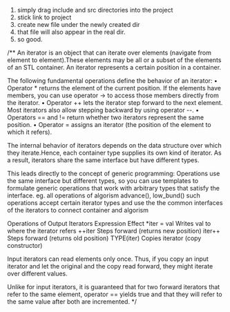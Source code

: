 1. simply drag include and src directories into the project
2. stick link to project
3. create new file under the newly created dir
4. that file will also appear in the real dir.
5. so good.

/**
 An iterator is an object that can iterate over elements
 (navigate from element to element).These elements may
 be all or a subset of the elements of an STL container.
 An iterator represents a certain position in a container.

 The following fundamental operations define the behavior
 of an iterator:
 • Operator * returns the element of the current position.
 If the elements have members, you can
 use operator -> to access those members directly from the iterator.
 • Operator ++ lets the iterator step forward to the next element.
 Most iterators also allow stepping backward by using operator --.
 • Operators == and != return whether two iterators
 represent the same position.
 • Operator = assigns an iterator (the position of the element
 to which it refers).

 The internal behavior of iterators depends on the data structure
 over which they iterate.Hence, each container type supplies its
 own kind of iterator. As a result, iterators share the same interface
 but have different types.

 This leads directly to the concept of generic programming:
 Operations use the same interface but different types,
 so you can use templates to formulate generic operations
 that work with arbitrary types that satisfy the interface.
 eg. all operations of algorism advance(), low_bund() such operations
 accept certain iterator types and use the the common interfaces
 of the iterators to connect container and algorism
 
 Operations of Output Iterators
 Expression                Effect
*iter = val                  Writes val to where the iterator refers
++iter                       Steps forward (returns new position)
iter++                       Steps forward (returns old position)
TYPE(iter)                  Copies iterator (copy constructor)

Input iterators can read elements only once. 
Thus, if you copy an input iterator and let the original
and the copy read forward, they might iterate over different values.

Unlike for input iterators, it is guaranteed that for two forward iterators 
that refer to the same element, operator == yields true and that they 
will refer to the same value after both are incremented.
 */